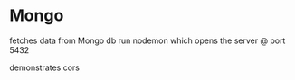 # Mongo
fetches data from Mongo db
run nodemon which opens the server @ port 5432

demonstrates cors
